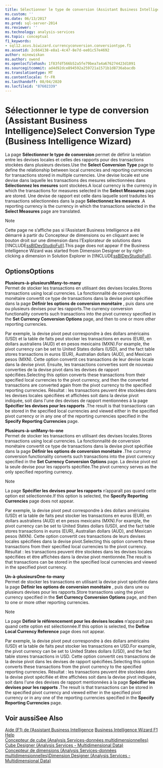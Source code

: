 ```yaml
---
title: Sélectionner le type de conversion (Assistant Business Intelligence) | Microsoft Docs
ms.custom: ''
ms.date: 06/13/2017
ms.prod: sql-server-2014
ms.reviewer: ''
ms.technology: analysis-services
ms.topic: conceptual
f1_keywords:
- sql12.asvs.biwizard.currencyconversion.conversiontype.f1
ms.assetid: 2c664138-e8a1-4c47-8e7d-ee01c57e4692
author: minewiskan
ms.author: owend
ms.openlocfilehash: 1f83fdf566b52a5fe79bea7a4a676274423d1091
ms.sourcegitcommit: ad4d92dce894592a259721a1571b1d8736abacdb
ms.translationtype: MT
ms.contentlocale: fr-FR
ms.lasthandoff: 08/04/2020
ms.locfileid: "87602339"
---
```

# <a name="select-conversion-type-business-intelligence-wizard"></a><span data-ttu-id="5e671-102">Sélectionner le type de conversion (Assistant Business Intelligence)</span><span class="sxs-lookup"><span data-stu-id="5e671-102">Select Conversion Type (Business Intelligence Wizard)</span></span>
  <span data-ttu-id="5e671-103">La page **Sélectionner le type de conversion** permet de définir la relation entre les devises locales et celles des rapports pour des transactions stockées dans plusieurs devises.</span><span class="sxs-lookup"><span data-stu-id="5e671-103">Use the **Select Conversion Type** page to define the relationship between local currencies and reporting currencies for transactions stored in multiple currencies.</span></span> <span data-ttu-id="5e671-104">Une devise locale est une devise dans laquelle les transactions des mesures sélectionnées dans **Sélectionnez les mesures** sont stockées.</span><span class="sxs-lookup"><span data-stu-id="5e671-104">A local currency is the currency in which the transactions for measures selected in the **Select Measures** page are stored.</span></span> <span data-ttu-id="5e671-105">Une devise de rapport est celle dans laquelle sont traduites les transactions sélectionnées dans la page **Sélectionnez les mesures** .</span><span class="sxs-lookup"><span data-stu-id="5e671-105">A reporting currency is the currency in which the transactions selected in the **Select Measures** page are translated.</span></span>  
  
> [!NOTE]  
>  <span data-ttu-id="5e671-106">Cette page ne s’affiche pas si l’Assistant Business Intelligence a été démarré à partir du Concepteur de dimensions ou en cliquant avec le bouton droit sur une dimension dans l’Explorateur de solutions dans [!INCLUDE[ssBIDevStudioFull](../includes/ssbidevstudiofull-md.md)].</span><span class="sxs-lookup"><span data-stu-id="5e671-106">This page does not appear if the Business Intelligence Wizard was started from Dimension Designer or by right-clicking a dimension in Solution Explorer in [!INCLUDE[ssBIDevStudioFull](../includes/ssbidevstudiofull-md.md)].</span></span>  
  
## <a name="options"></a><span data-ttu-id="5e671-107">Options</span><span class="sxs-lookup"><span data-stu-id="5e671-107">Options</span></span>  
 <span data-ttu-id="5e671-108">**Plusieurs-à-plusieurs**</span><span class="sxs-lookup"><span data-stu-id="5e671-108">**Many-to-many**</span></span>  
 <span data-ttu-id="5e671-109">Permet de stocker les transactions en utilisant des devises locales.</span><span class="sxs-lookup"><span data-stu-id="5e671-109">Stores transactions using local currencies.</span></span> <span data-ttu-id="5e671-110">La fonctionnalité de conversion monétaire convertit ce type de transactions dans la devise pivot spécifiée dans la page **Définir les options de conversion monétaire** , puis dans une ou plusieurs devises pour les rapports.</span><span class="sxs-lookup"><span data-stu-id="5e671-110">The currency conversion functionality converts such transactions into the pivot currency specified in the **Set Currency Conversion Options** page, and then to one or more other reporting currencies.</span></span>  
  
 <span data-ttu-id="5e671-111">Par exemple, la devise pivot peut correspondre à des dollars américains (USD) et la table de faits peut stocker les transactions en euros (EUR), en dollars australiens (AUD) et en pesos mexicains (MXN).</span><span class="sxs-lookup"><span data-stu-id="5e671-111">For example, the pivot currency can be set to United States dollars (USD), and the fact table stores transactions in euros (EUR), Australian dollars (AUD), and Mexican pesos (MXN).</span></span> <span data-ttu-id="5e671-112">Cette option convertit ces transactions de leur devise locale dans la devise pivot. Ensuite, les transactions converties sont de nouveau converties de la devise pivot dans les devises de rapport spécifiées.</span><span class="sxs-lookup"><span data-stu-id="5e671-112">Selecting this option converts these transactions from their specified local currencies to the pivot currency, and then the converted transactions are converted again from the pivot currency to the specified reporting currencies.</span></span> <span data-ttu-id="5e671-113">Résultat : les transactions peuvent être stockées dans les devises locales spécifiées et affichées soit dans la devise pivot indiquée, soit dans l'une des devises de rapport mentionnées à la page **Spécifier les devises pour les rapports** .</span><span class="sxs-lookup"><span data-stu-id="5e671-113">The result is that transactions can be stored in the specified local currencies and viewed either in the specified pivot currency or in any one of the reporting currencies specified in the **Specify Reporting Currencies** page.</span></span>  
  
 <span data-ttu-id="5e671-114">**Plusieurs-à-un**</span><span class="sxs-lookup"><span data-stu-id="5e671-114">**Many-to-one**</span></span>  
 <span data-ttu-id="5e671-115">Permet de stocker les transactions en utilisant des devises locales.</span><span class="sxs-lookup"><span data-stu-id="5e671-115">Stores transactions using local currencies.</span></span> <span data-ttu-id="5e671-116">La fonctionnalité de conversion monétaire convertit ce type de transactions dans la devise pivot spécifiée dans la page **Définir les options de conversion monétaire** .</span><span class="sxs-lookup"><span data-stu-id="5e671-116">The currency conversion functionality converts such transactions into the pivot currency specified in the **Set Currency Conversion Options** page.</span></span> <span data-ttu-id="5e671-117">La devise pivot est la seule devise pour les rapports spécifiée.</span><span class="sxs-lookup"><span data-stu-id="5e671-117">The pivot currency serves as the only specified reporting currency.</span></span>  
  
> [!NOTE]  
>  <span data-ttu-id="5e671-118">La page **Spécifier les devises pour les rapports** n’apparaît pas quand cette option est sélectionnée.</span><span class="sxs-lookup"><span data-stu-id="5e671-118">If this option is selected, the **Specify Reporting Currencies** page does not appear.</span></span>  
  
 <span data-ttu-id="5e671-119">Par exemple, la devise pivot peut correspondre à des dollars américains (USD) et la table de faits peut stocker les transactions en euros (EUR), en dollars australiens (AUD) et en pesos mexicains (MXN).</span><span class="sxs-lookup"><span data-stu-id="5e671-119">For example, the pivot currency can be set to United States dollars (USD), and the fact table stores transactions in euros (EUR), Australian dollars (AUD), and Mexican pesos (MXN).</span></span> <span data-ttu-id="5e671-120">Cette option convertit ces transactions de leurs devises locales spécifiées dans la devise pivot.</span><span class="sxs-lookup"><span data-stu-id="5e671-120">Selecting this option converts these transactions from their specified local currencies to the pivot currency.</span></span> <span data-ttu-id="5e671-121">Résultat : les transactions peuvent être stockées dans les devises locales spécifiées et être affichées dans la devise pivot  mentionnée.</span><span class="sxs-lookup"><span data-stu-id="5e671-121">The result is that transactions can be stored in the specified local currencies and viewed in the specified pivot currency.</span></span>  
  
 <span data-ttu-id="5e671-122">**Un-à-plusieurs**</span><span class="sxs-lookup"><span data-stu-id="5e671-122">**One-to-many**</span></span>  
 <span data-ttu-id="5e671-123">Permet de stocker les transactions en utilisant la devise pivot spécifiée dans la page **Définir les options de conversion monétaire** , puis dans une ou plusieurs devises pour les rapports.</span><span class="sxs-lookup"><span data-stu-id="5e671-123">Store transactions using the pivot currency specified in the **Set Currency Conversion Options** page, and then to one or more other reporting currencies.</span></span>  
  
> [!NOTE]  
>  <span data-ttu-id="5e671-124">La page **Définir le référencement pour les devises locales** n’apparaît pas quand cette option est sélectionnée.</span><span class="sxs-lookup"><span data-stu-id="5e671-124">If this option is selected, the **Define Local Currency Reference** page does not appear.</span></span>  
  
 <span data-ttu-id="5e671-125">Par exemple, la devise pivot peut correspondre à des dollars américains (USD) et la table de faits peut stocker les transactions en USD.</span><span class="sxs-lookup"><span data-stu-id="5e671-125">For example, the pivot currency can be set to United States dollars (USD), and the fact table stores transactions in USD.</span></span> <span data-ttu-id="5e671-126">Cette option convertit ces transactions de la devise pivot dans les devises de rapport spécifiées.</span><span class="sxs-lookup"><span data-stu-id="5e671-126">Selecting this option converts these transactions from the pivot currency to the specified reporting currencies.</span></span> <span data-ttu-id="5e671-127">Résultat : les transactions peuvent être stockées dans la devise pivot spécifiée et être affichées soit dans la devise pivot indiquée, soit dans l'une des devises de rapport mentionnées à la page **Spécifier les devises pour les rapports** .</span><span class="sxs-lookup"><span data-stu-id="5e671-127">The result is that transactions can be stored in the specified pivot currency and viewed either in the specified pivot currency or in any one of the reporting currencies specified in the **Specify Reporting Currencies** page.</span></span>  
  
## <a name="see-also"></a><span data-ttu-id="5e671-128">Voir aussi</span><span class="sxs-lookup"><span data-stu-id="5e671-128">See Also</span></span>  
 <span data-ttu-id="5e671-129">[Aide (F1) de l’Assistant Business Intelligence](business-intelligence-wizard-f1-help.md) </span><span class="sxs-lookup"><span data-stu-id="5e671-129">[Business Intelligence Wizard F1 Help](business-intelligence-wizard-f1-help.md) </span></span>  
 <span data-ttu-id="5e671-130">[Concepteur de cube &#40;Analysis Services-données multidimensionnelles&#41;](cube-designer-analysis-services-multidimensional-data.md) </span><span class="sxs-lookup"><span data-stu-id="5e671-130">[Cube Designer &#40;Analysis Services - Multidimensional Data&#41;](cube-designer-analysis-services-multidimensional-data.md) </span></span>  
 [<span data-ttu-id="5e671-131">Concepteur de dimensions &#40;Analysis Services-données multidimensionnelles&#41;</span><span class="sxs-lookup"><span data-stu-id="5e671-131">Dimension Designer &#40;Analysis Services - Multidimensional Data&#41;</span></span>](dimension-designer-analysis-services-multidimensional-data.md)  
  
  
